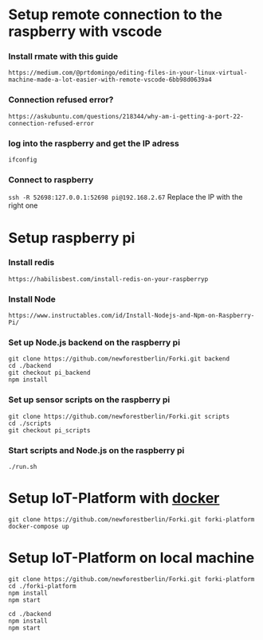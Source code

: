 # Setup remote connection to the raspberry with vscode
### Install rmate with this guide
`https://medium.com/@prtdomingo/editing-files-in-your-linux-virtual-machine-made-a-lot-easier-with-remote-vscode-6bb98d0639a4`

### Connection refused error?
`https://askubuntu.com/questions/218344/why-am-i-getting-a-port-22-connection-refused-error`

### log into the raspberry and get the IP adress
`ifconfig`

### Connect to raspberry
`ssh -R 52698:127.0.0.1:52698 pi@192.168.2.67`
Replace the IP with the right one

# Setup raspberry pi
### Install redis
`https://habilisbest.com/install-redis-on-your-raspberryp`

### Install Node
`https://www.instructables.com/id/Install-Nodejs-and-Npm-on-Raspberry-Pi/`

### Set up Node.js backend on the raspberry pi
```
git clone https://github.com/newforestberlin/Forki.git backend
cd ./backend
git checkout pi_backend
npm install
```

### Set up sensor scripts on the raspberry pi
```
git clone https://github.com/newforestberlin/Forki.git scripts 
cd ./scripts 
git checkout pi_scripts
```

### Start scripts and Node.js on the raspberry pi
`./run.sh`

# Setup IoT-Platform with [docker](https://hub.docker.com/editions/community/docker-ce-desktop-mac)
```
git clone https://github.com/newforestberlin/Forki.git forki-platform 
docker-compose up
```

# Setup IoT-Platform on local machine
```
git clone https://github.com/newforestberlin/Forki.git forki-platform 
cd ./forki-platform
npm install
npm start

cd ./backend
npm install
npm start
```